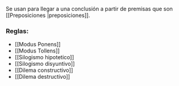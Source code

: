 Se usan para llegar a una conclusión a partir de premisas que son [[Preposiciones |preposiciones]].

### Reglas:
- [[Modus Ponens]]
- [[Modus Tollens]]
- [[Silogismo hipotetico]]
- [[Silogismo disyuntivo]]
- [[Dilema constructivo]]
- [[Dilema destructivo]]